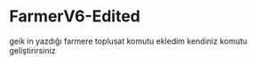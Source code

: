 # FarmerV6-Edited
geik in yazdığı farmere toplusat komutu ekledim  kendiniz komutu geliştirirsiniz 
